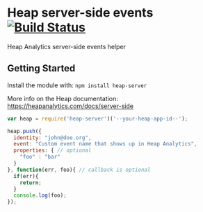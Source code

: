 # Heap server-side events [![Build Status](https://secure.travis-ci.org/anthonyringoet/heap-server.png?branch=master)](http://travis-ci.org/anthonyringoet/heap-server)

Heap Analytics server-side events helper

## Getting Started
Install the module with: `npm install heap-server`

More info on the Heap documentation:
https://heapanalytics.com/docs/server-side

```javascript
var heap = require('heap-server')('--your-heap-app-id--');

heap.push({
  identity: "john@doe.org",
  event: "Custom event name that shows up in Heap Analytics",
  properties: { // optional
    "foo" : "bar"
  }
}, function(err, foo){ // callback is optional
  if(err){
    return;
  }
  console.log(foo);
});
```